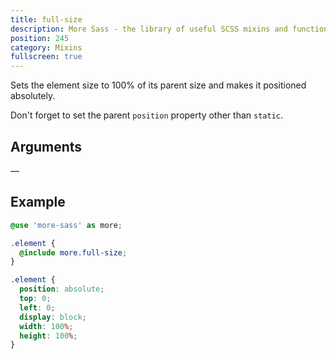 ```yaml
---
title: full-size
description: More Sass - the library of useful SCSS mixins and functions.
position: 245
category: Mixins
fullscreen: true
---
```


Sets the element size to 100% of its parent size and makes it positioned absolutely.

<alert type="warning">Don't forget to set the parent `position` property other than `static`.</alert>

## Arguments

—

## Example

<code-group>

  <code-block label="SCSS" active>

  ```scss
  @use 'more-sass' as more;

  .element {
  	@include more.full-size;
  }
  ```

  </code-block>

  <code-block label="Output">

  ```css
  .element {
  	position: absolute;
  	top: 0;
  	left: 0;
  	display: block;
  	width: 100%;
  	height: 100%;
  }
  ```

  </code-block>

</code-group>
